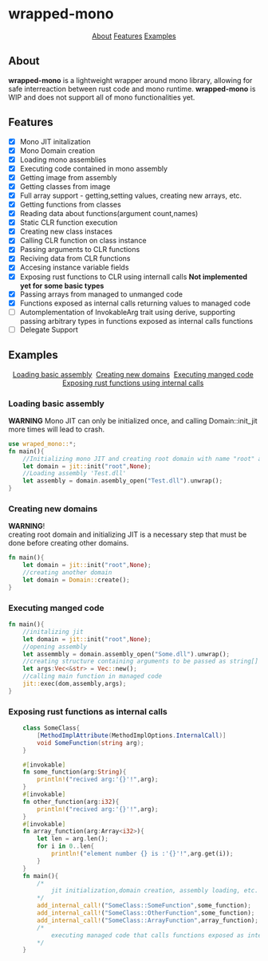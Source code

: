 # wrapped-mono
<p align = "center">
     <a href="#About">About<a> 
     <a href="#Features">Features<a> 
     <a href="#Examples">Examples<a> 
</p>

## About
**wrapped-mono** is a lightweight wrapper around mono library, allowing for safe interreaction between rust code and mono runtime. **wrapped-mono** is WIP and does not support all of mono functionalities yet.
## Features
- [x] Mono JIT initalization  
- [x] Mono Domain creation
- [x] Loading mono assemblies
- [x] Executing code contained in mono assembly
- [x] Getting image from assembly
- [x] Getting classes from image
- [X] Full array support - getting,setting values, creating new arrays, etc.
- [X] Getting functions from classes
- [X] Reading data about functions(argument count,names)
- [X] Static CLR function execution
- [X] Creating new class instaces
- [X] Calling CLR function on class instance
- [X] Passing arguments to CLR functions
- [X] Reciving data from CLR functions
- [X] Accesing instance variable fields 
- [X] Exposing rust functions to CLR using internall calls **Not implemented yet for some basic types**
- [X] Passing arrays from managed to unmanged code
- [X] Functions exposed as internal calls returning values to managed code
- [ ] Automplementation of InvokableArg trait using derive, supporting passing arbitrary types in functions exposed as internal calls functions
- [ ] Delegate Support
## Examples
<p align = "center">
    <a href="#Loading">Loading basic assembly<a>&nbsp;
    <a href="#Creating new domains">Creating new domains<a>&nbsp;
    <a href="#Executing manged code">Executing manged code<a>&nbsp;
    <a href="# Exposing rust functions as internal calls">Exposing rust functions using internal calls<a>&nbsp;
</p>

### Loading basic assembly
**WARNING** Mono JIT can only be initialized once, and calling Domain::init_jit more times will lead to crash.
```rust
use wraped_mono::*;
fn main(){
    //Initializing mono JIT and creating root domain with name "root" and no version specifincation (default runtime version)
    let domain = jit::init("root",None);
    //Loading assembly 'Test.dll'
    let assembly = domain.asembly_open("Test.dll").unwrap();
}
```
### Creating new domains
**WARNING**!<br> creating root domain and initializing JIT is a necessary step that must be done before creating other domains.
```rust
fn main(){
    let domain = jit::init("root",None);
    //creating another domain 
    let domain = Domain::create();
}
```
### Executing manged code
```rust
fn main(){
    //initalizing jit
    let domain = jit::init("root",None);
    //opening assembly
    let assemmbly = domain.assembly_open("Some.dll").unwrap();
    //creating structure containing arguments to be passed as string[] args
    let args:Vec<&str> = Vec::new();
    //calling main function in managed code
    jit::exec(dom,assembly,args);
}
```
### Exposing rust functions as internal calls
```cs
    class SomeClass{
        [MethodImplAttribute(MethodImplOptions.InternalCall)]
        void SomeFunction(string arg);
    }
```
```rust
    #[invokable]
    fn some_function(arg:String){
        println!("recived arg:'{}'!",arg);
    }
    #[invokable]
    fn other_function(arg:i32){
        println!("recived arg:'{}'!",arg);
    }
    #[invokable]
    fn array_function(arg:Array<i32>){
        let len = arg.len();
        for i in 0..len{
            println!("element number {} is :'{}'!",arg.get(i));
        }
    }
    fn main(){
        /*
            jit initialization,domain creation, assembly loading, etc.
        */
        add_internal_call!("SomeClass::SomeFunction",some_function);
        add_internal_call!("SomeClass::OtherFunction",some_function);
        add_internal_call!("SomeClass::ArrayFunction",array_function);
        /*
            executing managed code that calls functions exposed as internal calls
        */
    }
```